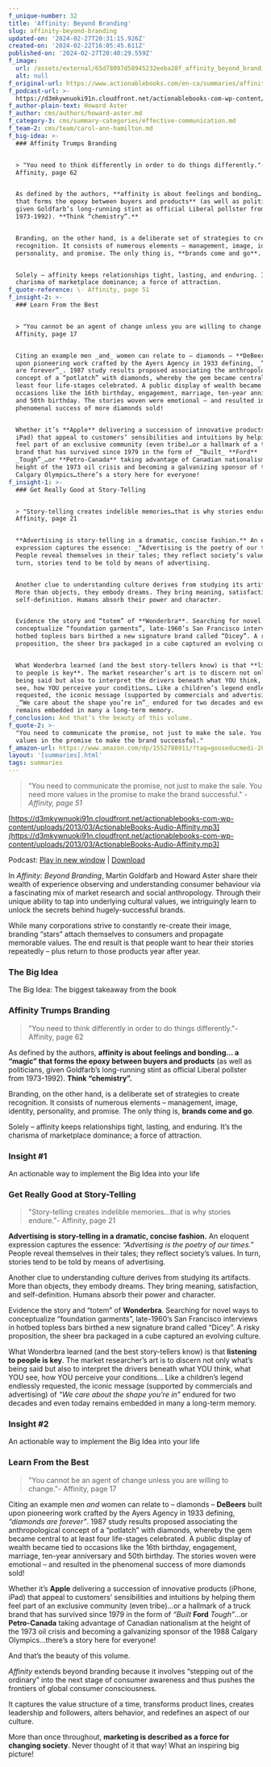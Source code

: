 ```yaml
---
f_unique-number: 32
title: 'Affinity: Beyond Branding'
slug: affinity-beyond-branding
updated-on: '2024-02-27T20:31:15.926Z'
created-on: '2024-02-22T16:05:45.611Z'
published-on: '2024-02-27T20:40:29.559Z'
f_image:
  url: /assets/external/65d78097d58945232eeba28f_affinity_beyond_branding.jpeg
  alt: null
f_original-url: https://www.actionablebooks.com/en-ca/summaries/affinity-beyond-branding/
f_podcast-url: >-
  https://d3mkywnuoki91n.cloudfront.net/actionablebooks-com-wp-content/uploads/2013/03/ActionableBooks-Audio-Affinity.mp3
f_author-plain-text: Howard Aster
f_author: cms/authors/howard-aster.md
f_category-3: cms/summary-categories/effective-communication.md
f_team-2: cms/team/carol-ann-hamilton.md
f_big-idea: >-
  ### Affinity Trumps Branding


  > "You need to think differently in order to do things differently."-
  Affinity, page 62


  As defined by the authors, **affinity is about feelings and bonding… a “magic”
  that forms the epoxy between buyers and products** (as well as politicians,
  given Goldfarb’s long-running stint as official Liberal pollster from
  1973-1992). **Think “chemistry”.**


  Branding, on the other hand, is a deliberate set of strategies to create
  recognition. It consists of numerous elements – management, image, identity,
  personality, and promise. The only thing is, **brands come and go**.


  Solely – affinity keeps relationships tight, lasting, and enduring. It’s the
  charisma of marketplace dominance; a force of attraction.
f_quote-reference: \- Affinity, page 51
f_insight-2: >-
  ### Learn From the Best


  > "You cannot be an agent of change unless you are willing to change."-
  Affinity, page 17


  Citing an example men _and_ women can relate to – diamonds – **DeBeers** built
  upon pioneering work crafted by the Ayers Agency in 1933 defining, _“diamonds
  are forever”_. 1987 study results proposed associating the anthropological
  concept of a “potlatch” with diamonds, whereby the gem became central to at
  least four life-stages celebrated. A public display of wealth became tied to
  occasions like the 16th birthday, engagement, marriage, ten-year anniversary
  and 50th birthday. The stories woven were emotional – and resulted in the
  phenomenal success of more diamonds sold!


  Whether it’s **Apple** delivering a succession of innovative products (iPhone,
  iPad) that appeal to customers’ sensibilities and intuitions by helping them
  feel part of an exclusive community (even tribe)…or a hallmark of a truck
  brand that has survived since 1979 in the form of _“Built_ **Ford**
  _Tough”_…or **Petro-Canada** taking advantage of Canadian nationalism at the
  height of the 1973 oil crisis and becoming a galvanizing sponsor of the 1988
  Calgary Olympics…there’s a story here for everyone!
f_insight-1: >-
  ### Get Really Good at Story-Telling


  > "Story-telling creates indelible memories…that is why stories endure."-
  Affinity, page 21


  **Advertising is story-telling in a dramatic, concise fashion.** An eloquent
  expression captures the essence: _“Advertising is the poetry of our times.”_
  People reveal themselves in their tales; they reflect society’s values. In
  turn, stories tend to be told by means of advertising.


  Another clue to understanding culture derives from studying its artifacts.
  More than objects, they embody dreams. They bring meaning, satisfaction, and
  self-definition. Humans absorb their power and character.


  Evidence the story and “totem” of **Wonderbra**. Searching for novel ways to
  conceptualize “foundation garments”, late-1960’s San Francisco interviews in
  hotbed topless bars birthed a new signature brand called “Dicey”. A risky
  proposition, the sheer bra packaged in a cube captured an evolving culture.


  What Wonderbra learned (and the best story-tellers know) is that **listening
  to people is key**. The market researcher’s art is to discern not only what’s
  being said but also to interpret the drivers beneath what YOU think, what YOU
  see, how YOU perceive your conditions… Like a children’s legend endlessly
  requested, the iconic message (supported by commercials and advertising) of
  _“We care about the shape you’re in”_ endured for two decades and even today
  remains embedded in many a long-term memory.
f_conclusion: And that’s the beauty of this volume.
f_quote-2: >-
  "You need to communicate the promise, not just to make the sale. You need more
  values in the promise to make the brand successful."
f_amazon-url: https://www.amazon.com/dp/1552788911/?tag=gooseducmedi-20
layout: '[summaries].html'
tags: summaries
---
```


> "You need to communicate the promise, not just to make the sale. You need more values in the promise to make the brand successful." _\- Affinity, page 51_

[https://d3mkywnuoki91n.cloudfront.net/actionablebooks-com-wp-content/uploads/2013/03/ActionableBooks-Audio-Affinity.mp3](https://d3mkywnuoki91n.cloudfront.net/actionablebooks-com-wp-content/uploads/2013/03/ActionableBooks-Audio-Affinity.mp3)

Podcast: [Play in new window](https://d3mkywnuoki91n.cloudfront.net/actionablebooks-com-wp-content/uploads/2013/03/ActionableBooks-Audio-Affinity.mp3) | [Download](https://d3mkywnuoki91n.cloudfront.net/actionablebooks-com-wp-content/uploads/2013/03/ActionableBooks-Audio-Affinity.mp3)

In _Affinity: Beyond Branding_, Martin Goldfarb and Howard Aster share their wealth of experience observing and understanding consumer behaviour via a fascinating mix of market research and social anthropology. Through their unique ability to tap into underlying cultural values, we intriguingly learn to unlock the secrets behind hugely-successful brands.

While many corporations strive to constantly re-create their image, branding “stars” attach themselves to consumers and propagate memorable values. The end result is that people want to hear their stories repeatedly – plus return to those products year after year.

### The Big Idea

The Big Idea: The biggest takeaway from the book

### Affinity Trumps Branding

> "You need to think differently in order to do things differently."- Affinity, page 62

As defined by the authors, **affinity is about feelings and bonding… a “magic” that forms the epoxy between buyers and products** (as well as politicians, given Goldfarb’s long-running stint as official Liberal pollster from 1973-1992). **Think “chemistry”.**

Branding, on the other hand, is a deliberate set of strategies to create recognition. It consists of numerous elements – management, image, identity, personality, and promise. The only thing is, **brands come and go**.

Solely – affinity keeps relationships tight, lasting, and enduring. It’s the charisma of marketplace dominance; a force of attraction.

### Insight #1

An actionable way to implement the Big Idea into your life

### Get Really Good at Story-Telling

> "Story-telling creates indelible memories…that is why stories endure."- Affinity, page 21

**Advertising is story-telling in a dramatic, concise fashion.** An eloquent expression captures the essence: _“Advertising is the poetry of our times.”_ People reveal themselves in their tales; they reflect society’s values. In turn, stories tend to be told by means of advertising.

Another clue to understanding culture derives from studying its artifacts. More than objects, they embody dreams. They bring meaning, satisfaction, and self-definition. Humans absorb their power and character.

Evidence the story and “totem” of **Wonderbra**. Searching for novel ways to conceptualize “foundation garments”, late-1960’s San Francisco interviews in hotbed topless bars birthed a new signature brand called “Dicey”. A risky proposition, the sheer bra packaged in a cube captured an evolving culture.

What Wonderbra learned (and the best story-tellers know) is that **listening to people is key**. The market researcher’s art is to discern not only what’s being said but also to interpret the drivers beneath what YOU think, what YOU see, how YOU perceive your conditions… Like a children’s legend endlessly requested, the iconic message (supported by commercials and advertising) of _“We care about the shape you’re in”_ endured for two decades and even today remains embedded in many a long-term memory.

### Insight #2

An actionable way to implement the Big Idea into your life

### Learn From the Best

> "You cannot be an agent of change unless you are willing to change."- Affinity, page 17

Citing an example men _and_ women can relate to – diamonds – **DeBeers** built upon pioneering work crafted by the Ayers Agency in 1933 defining, _“diamonds are forever”_. 1987 study results proposed associating the anthropological concept of a “potlatch” with diamonds, whereby the gem became central to at least four life-stages celebrated. A public display of wealth became tied to occasions like the 16th birthday, engagement, marriage, ten-year anniversary and 50th birthday. The stories woven were emotional – and resulted in the phenomenal success of more diamonds sold!

Whether it’s **Apple** delivering a succession of innovative products (iPhone, iPad) that appeal to customers’ sensibilities and intuitions by helping them feel part of an exclusive community (even tribe)…or a hallmark of a truck brand that has survived since 1979 in the form of _“Built_ **Ford** _Tough”_…or **Petro-Canada** taking advantage of Canadian nationalism at the height of the 1973 oil crisis and becoming a galvanizing sponsor of the 1988 Calgary Olympics…there’s a story here for everyone!

And that’s the beauty of this volume.

_Affinity_ extends beyond branding because it involves “stepping out of the ordinary” into the next stage of consumer awareness and thus pushes the frontiers of global consumer consciousness.

It captures the value structure of a time, transforms product lines, creates leadership and followers, alters behavior, and redefines an aspect of our culture.

More than once throughout, **marketing is described as a force for changing society**. Never thought of it that way! What an inspiring big picture!
